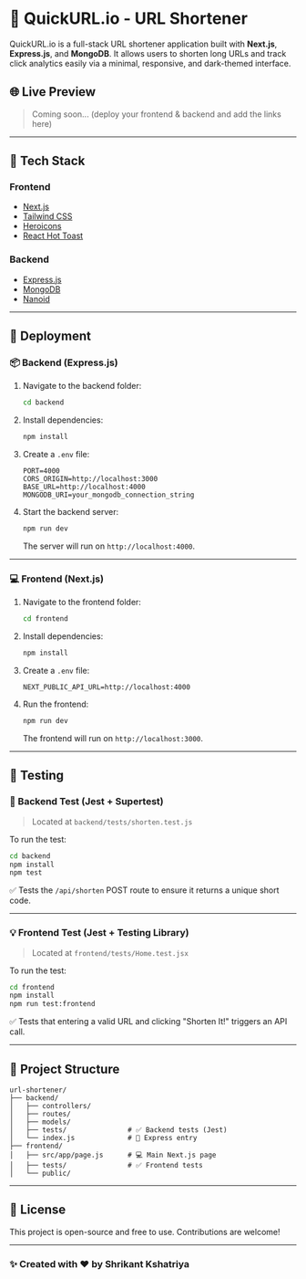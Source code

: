 # 🔗 QuickURL.io - URL Shortener

QuickURL.io is a full-stack URL shortener application built with **Next.js**, **Express.js**, and **MongoDB**. It allows users to shorten long URLs and track click analytics easily via a minimal, responsive, and dark-themed interface.

## 🌐 Live Preview

> Coming soon... (deploy your frontend & backend and add the links here)

---

## 🧰 Tech Stack

### Frontend
- [Next.js](https://nextjs.org/)
- [Tailwind CSS](https://tailwindcss.com/)
- [Heroicons](https://heroicons.com/)
- [React Hot Toast](https://react-hot-toast.com/)

### Backend
- [Express.js](https://expressjs.com/)
- [MongoDB](https://www.mongodb.com/)
- [Nanoid](https://github.com/ai/nanoid)

---

## 🚀 Deployment

### 📦 Backend (Express.js)

1. Navigate to the backend folder:
    ```bash
   cd backend
    ````

2. Install dependencies:

   ```bash
   npm install
   ```

3. Create a `.env` file:

   ```env
   PORT=4000
   CORS_ORIGIN=http://localhost:3000
   BASE_URL=http://localhost:4000
   MONGODB_URI=your_mongodb_connection_string
   ```

4. Start the backend server:

   ```bash
   npm run dev
   ```

   The server will run on `http://localhost:4000`.

---

### 💻 Frontend (Next.js)

1. Navigate to the frontend folder:

   ```bash
   cd frontend
   ```

2. Install dependencies:

   ```bash
   npm install
   ```

3. Create a `.env` file:

   ```env
   NEXT_PUBLIC_API_URL=http://localhost:4000
   ```

4. Run the frontend:

   ```bash
   npm run dev
   ```

   The frontend will run on `http://localhost:3000`.

---

## 🧪 Testing

### 🧠 Backend Test (Jest + Supertest)

> Located at `backend/tests/shorten.test.js`

To run the test:

```bash
cd backend
npm install
npm test
```

✅ Tests the `/api/shorten` POST route to ensure it returns a unique short code.

---

### 💡 Frontend Test (Jest + Testing Library)

> Located at `frontend/tests/Home.test.jsx`

To run the test:

```bash
cd frontend
npm install
npm run test:frontend
```

✅ Tests that entering a valid URL and clicking "Shorten It!" triggers an API call.

---

## 📁 Project Structure

```
url-shortener/
├── backend/
│   ├── controllers/
│   ├── routes/
│   ├── models/
│   ├── tests/               # ✅ Backend tests (Jest)
│   └── index.js             # 🚀 Express entry
├── frontend/
│   ├── src/app/page.js      # 💻 Main Next.js page
│   ├── tests/               # ✅ Frontend tests
│   └── public/
```

---

## 📝 License

This project is open-source and free to use. Contributions are welcome!

---

### ✨ Created with ❤️ by Shrikant Kshatriya
